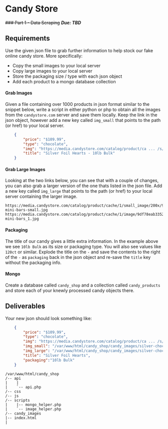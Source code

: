 Candy Store
===========

~~### Part 1 - Data Scraping~~
***Due: TBD***

## Requirements

Use the given json file to grab further information to help stock our fake online candy store. More specifically:
- Copy the small images to your local server
- Copy large images to your local server
- Store the packaging size / type with each json object
- Add each product to a mongo database collection

#### Grab Images
Given a file containing over 1000 products in json format similar to the snippet below, write a script in either python or php to obtain all the images from the `candystore.com` server and save them locally. Keep the link in the json object, however add a new key called `img_small` that points to the path (or href) to your local server.

```json
    {
        "price": "$109.99",
        "type": "chocolate",
        "img": "https://media.candystore.com/catalog/product/ca ... /s/i/silver-chocolate-foil-hearts-bulk_1.jpg",
        "title": "Silver Foil Hearts - 10lb Bulk"
    }
```

#### Grab Large Images

Looking at the two links below, you can see that with a couple of changes, you can also grab a larger version of the one thats listed in the json file. Add a new key called `img_large` that points to the path (or href) to your local server containing the larger image.

```
https://media.candystore.com/catalog/product/cache/1/small_image/200x/9df78eab33525d08d6e5fb8d27136e95/h/e/hershey-mini-bars-small.jpg
https://media.candystore.com/catalog/product/cache/1/image/9df78eab33525d08d6e5fb8d27136e95/h/e/hershey-mini-bars_1.jpg
```

#### Packaging

The title of our candy gives a little extra information. In the example above we see `10lb Bulk` as its size or packaging type. You will also see values like `120ct` or similar. Explode the title on the `-` and save the contents to the right of the `-` as `packaging` back in the json object and re-save the `title` key without the packaging info.

#### Mongo

Create a database called `candy_shop` and a collection called `candy_products` and store each of your knewly processed candy objects there.

## Deliverables

Your new json should look something like:

```json
    {
        "price": "$109.99",
        "type": "chocolate",
        "img": "https://media.candystore.com/catalog/product/ca ... /s/i/silver-chocolate-foil-hearts-bulk_1.jpg",
        "img_small": "/var/www/html/candy_shop/candy_images/silver-chocolate-foil-hearts-bulk_small.jpg",
        "img_large": "/var/www/html/candy_shop/candy_images/silver-chocolate-foil-hearts-bulk_large.jpg",
        "title": "Silver Foil Hearts",
        "packaging":"10lb Bulk"
    }
```

```
/var/www/html/candy_shop
/-- api
|    | 
|    `-- api.php
/-- css
/-- js
/-- scripts
|    |-- mongo_helper.php
|    `-- image_helper.php
/-- candy_images
|-- index.html
|
```

